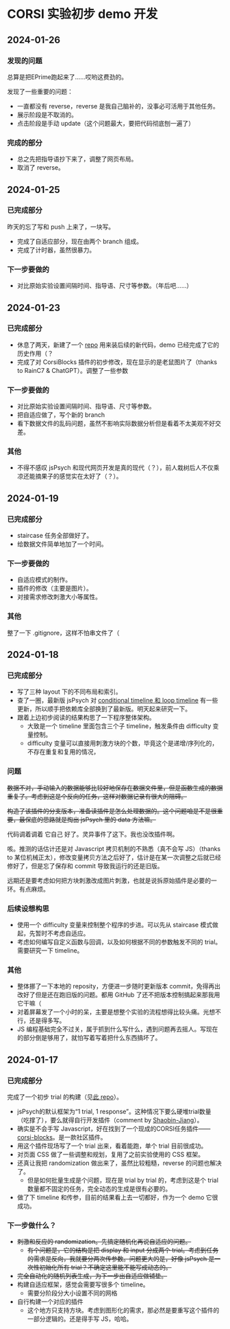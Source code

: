 # CORSI 实验初步 demo 开发

## 2024-01-26

### 发现的问题
总算是把EPrime跑起来了……哎哟这费劲的。

发现了一些重要的问题：
* 一直都没有 reverse，reverse 是我自己脑补的，没事必可活用于其他任务。
* 展示阶段是不取消的。
* 点击阶段是手动 update（这个问题最大，要把代码彻底刨一遍了）

### 完成的部分
* 总之先把指导语抄下来了，调整了网页布局。
* 取消了 reverse。

## 2024-01-25

### 已完成部分
昨天的忘了写和 push 上来了，一块写。
* 完成了自适应部分，现在由两个 branch 组成。
* 完成了计时器，虽然很暴力。

### 下一步要做的
* 对比原始实验设置间隔时间、指导语、尺寸等参数。（年后吧……）

## 2024-01-23

### 已完成部分
* 休息了两天，新建了一个 [repo](https://github.com/Midnight-Yu/jspsych-adaptive-corsi-task) 用来装后续的新代码，demo 已经完成了它的历史作用（？
* 完成了对 CorsiBlocks 插件的初步修改，现在显示的是老鼠图片了（thanks to RainC7 & ChatGPT）。调整了一些参数

### 下一步要做的
* 对比原始实验设置间隔时间、指导语、尺寸等参数。
* 把自适应做了，写个新的 branch
* 看下数据文件的乱码问题，虽然不影响实际数据分析但是看着不太美观不好交差。

### 其他
* 不得不感叹 jsPsych 和现代网页开发是真的现代（？），前人栽树后人不仅乘凉还能摘果子的感觉实在太好了（？）。

## 2024-01-19

### 已完成部分
* staircase 任务全部做好了。
* 给数据文件简单地加了一个时间。

### 下一步要做的
* 自适应模式的制作。
* 插件的修改（主要是图片）。
* 对接需求修改刺激大小等属性。

### 其他
整了一下 .gitignore，这样不怕串文件了（

## 2024-01-18

### 已完成部分
* 写了三种 layout 下的不同布局和索引。
* 查了一圈，最新版 jsPsych 对 [conditional timeline 和 loop timeline](https://www.jspsych.org/7.0/overview/timeline/#looping-timelines) 有一些更新，所以顺手把依赖库全部换到了最新版。明天起来研究一下。
* 跟着上边初步阅读的结果构思了一下程序整体架构。
  * 大致是一个 timeline 里面包含三个子 timeline，触发条件由 difficulty 变量控制。
  * difficulty 变量可以直接用刺激方块的个数，毕竟这个是递增/序列化的，不存在重复和复用的情况，

### 问题
~~数据不对，手动输入的数据能够比较好地保存在数据文件里，但是函数生成的数据重复了。考虑到这是个反向的任务，这样对数据记录有很大的阻碍。~~

~~构造了该插件的分支版本，准备读插件是怎么处理数据的。这个问题咱是不是很重要，最保底的思路就是掏出 jsPsych 里的 data 方法嘛。~~

代码调着调着 它自己 好了。灵异事件了这下。我也没改插件啊。

咳。推测的话估计还是对 Javascript 拷贝机制的不熟悉（真不会写 JS）（thanks to 某位机械正太），修改变量拷贝方法之后好了，估计是在某一次调整之后就已经修好了，但是忘了保存和 commit 导致我运行的还是旧版。

远期还是要考虑如何把方块刺激改成图片刺激，也就是说拆原始插件是必要的一环。有点麻烦。

### 后续设想构思
* 使用一个 difficulty 变量来控制整个程序的步进。可以先从 staircase 模式做起，先暂时不考虑自适应。
* 考虑如何编写自定义函数与回调，以及如何根据不同的参数触发不同的 trial。需要研究一下 timeline。

### 其他
* 整体挪了一下本地的 reposity，方便进一步随时更新版本 commit，免得再出改好了但是还在跑旧版的问题。都用 GitHub 了还不把版本控制搞起来那我用它干嘛（
* 对着屏幕发了一个小时的呆，主要是想整个实验的流程想得比较头痛。光想不行，还是得多写。
* JS 编程基础完全不过关，属于抓到什么写什么，遇到问题再去摇人。写现在的部分倒是够用了，就怕写着写着把什么东西搞坏了。

## 2024-01-17

### 已完成部分
完成了一个初步 trial 的构建（见[此 repo](https://github.com/Midnight-Yu/jspsych-adaptive-corsi-demo)）。
* jsPsych的默认框架为“1 trial, 1 response”。这种情况下要么硬堆trial数量（吃撑了），要么就得自行开发插件（comment by [Shaobin-Jiang](https://github.com/Shaobin-Jiang)）。
* 确实是不会手写 Javascript，好在找到了一个现成的CORSI任务插件——[corsi-blocks](https://github.com/jspsych/jspsych-contrib/tree/main/packages/plugin-corsi-blocks)。是一款社区插件。
* 用这个插件现场写了一个 trial 出来，看着能跑，单个 trial 目前很成功。
* 对页面 CSS 做了一些调整和规划，复用了之前实验使用的 CSS 框架。
* 还真让我把 randomization 做出来了，虽然比较粗糙，reverse 的问题也解决了。
  * 但是如何批量生成是个问题，现在是 trial by trial 的，考虑到这是个 trial 数量都不固定的任务，完全动态的生成是很有必要的。
* 做了下 timeline 和传参，目前的结果看上去一切都好，作为一个 demo 它很成功。

### 下一步做什么？
* ~~刺激和反应的 randomization。先搞定随机化再说自适应的问题。~~
  * ~~有个问题是，它的结构是把 display 和 input 分成两个 trial。考虑到任务的需求是反向，我就要分两次传参数。问题更大的是，好像 jsPsych 是一次性初始化所有 trial？不确定这里能不能写成动态的。~~
* ~~完全自动化的随机列表生成，为下一步出自适应做铺垫。~~
* 构建自适应框架，感觉会需要写很多个 timeline。
  * 需要分阶段分大小设置不同的网格
* 自行构建一个对应的插件
  * 这个地方只支持方块。考虑到图形化的需求，那必然是要重写这个插件的一部分逻辑的。还是得手写 JS，哈哈。
